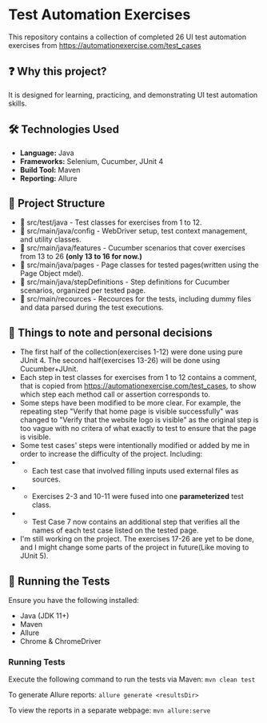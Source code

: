 # Test Automation Exercises

This repository contains a collection of completed 26 UI test automation exercises from https://automationexercise.com/test_cases

## ❓ Why this project? 

It is designed for learning, practicing, and demonstrating UI test automation skills. 

## 🛠 Technologies Used
- **Language:** Java
- **Frameworks:** Selenium, Cucumber, JUnit 4  
- **Build Tool:** Maven  
- **Reporting:** Allure  

## 📂 Project Structure
* 📂 src/test/java  - Test classes for exercises from 1 to 12.
* 📁 src/main/java/config - WebDriver setup, test context management, and utility classes.
* 📁 src/main/java/features - Cucumber scenarios that cover exercises from 13 to 26 **(only 13 to 16 for now.)**
* 📁 src/main/java/pages - Page classes for tested pages(written using the Page Object mdel).
* 📁 src/main/java/stepDefinitions - Step definitions for Cucumber scenarios, organized per tested page.
* 📁 src/main/recources - Recources for the tests, including dummy files and data parsed during the test executions.

## 🔹 Things to note and personal decisions
- The first half of the collection(exercises 1-12) were done using pure JUnit 4. The second half(exercises 13-26) will be done using Cucumber+JUnit.
- Each step in test classes for exercises from 1 to 12 contains a comment, that is copied from https://automationexercise.com/test_cases, to show which step each method call or assertion corresponds to.
- Some steps have been modified to be more clear. For example, the repeating step "Verify that home page is visible successfully" was changed to "Verify that the website logo is visible" as the original step is too vague with no critera of what exactly to test to ensure that the page is visible.
- Some test cases' steps were intentionally modified or added by me in order to increase the difficulty of the project. Including:
- - Each test case that involved filling inputs used external files as sources.
- - Exercises 2-3 and 10-11 were fused into one **parameterized** test class.
- - Test Case 7 now contains an additional step that verifies all the names of each test case listed on the tested page.
- I'm still working on the project. The exercises 17-26 are yet to be done, and I might change some parts of the project in future(Like moving to JUnit 5).

## 🚀 Running the Tests
Ensure you have the following installed:
- Java (JDK 11+)
- Maven
- Allure
- Chrome & ChromeDriver

### Running Tests
Execute the following command to run the tests via Maven:
```mvn clean test```

To generate Allure reports:
```allure generate <resultsDir>```

To view the reports in a separate webpage:
```mvn allure:serve```
